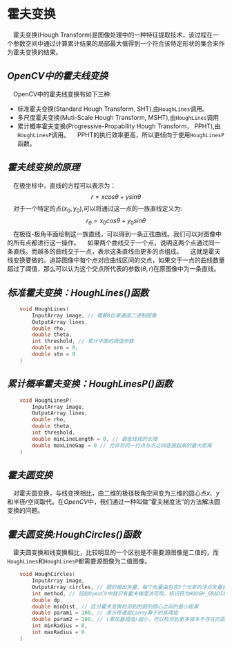 # **霍夫变换**
&ensp;&ensp;霍夫变换(Hough Transform)是图像处理中的一种特征提取技术，该过程在一个参数空间中通过计算累计结果的局部最大值得到一个符合该特定形状的集合来作为霍夫变换的结果。

## ***OpenCV中的霍夫线变换***
&ensp;&ensp;OpenCV中的霍夫线变换有如下三种:
- 标准霍夫变换(Standard Hough Transform, SHT),由``HoughLines``调用。
- 多尺度霍夫变换(Muti-Scale Hough Transform, MSHT),由``HoughLines``调用
- 累计概率霍夫变换(Progressive-Propability Hough Transform， PPHT),由``HoughLinesP``调用。
&ensp;&ensp;PPHT的执行效率更高，所以更倾向于使用``HoughLinesP``函数。

## ***霍夫线变换的原理***
&ensp;&ensp;在极坐标中，直线的方程可以表示为：
$$r=xcos\theta+ysin\theta$$
&ensp;&ensp;对于一个特定的点$(x_{0},y_{0})$,可以将通过这一点的一族直线定义为:
$$r_{\theta}=x_{0}cos\theta+y_{0}sin\theta$$
&ensp;&ensp;在极径-极角平面绘制这一族直线，可以得到一条正弦曲线。我们可以对图像中的所有点都进行这一操作。
&ensp;&ensp;如果两个曲线交于一个点，说明这两个点通过同一条直线。而越多的曲线交于一点，表示这条直线由更多的点组成。
&ensp;&ensp;这就是霍夫线变换要做的。追踪图像中每个点对应曲线区间的交点，如果交于一点的曲线数量超过了阈值，那么可以认为这个交点所代表的参数$(\theta,r)$在原图像中为一条直线。

## ***标准霍夫变换：HoughLines()函数***
```c
    void HoughLines(
        InputArray image, // 需要8位单通道二进制图像
        OutputArray lines,
        double rho,
        double theta,
        int threshold, // 累计平面的阈值参数
        double srn = 0,
        double stn = 0
    )
```

## ***累计概率霍夫变换：HoughLinesP()函数***
```c
    void HoughLinesP(
        InputArray image,
        OutputArray lines,
        double rho,
        double theta,
        int threshold,
        double minLineLength = 0, // 最低线段的长度
        double maxLineGap = 0 // 允许将同一行点与点之间连接起来的最大距离 
    )
```
## ***霍夫圆变换***
&ensp;&ensp;对霍夫圆变换，与线变换相比，由二维的极径极角空间变为三维的圆心点$x$、$y$和半径$r$空间取代。在$OpenCV$中，我们通过一种叫做”霍夫梯度法“的方法解决圆变换的问题。

## ***霍夫圆变换:HoughCircles()函数***
&ensp;&ensp;霍夫圆变换和线变换相比，比较明显的一个区别是不需要源图像是二值的，而``HoughLines``和``HoughLinesP``都需要源图像为二值图像。
```c
    void HoughCircles(
        InputArray image,
        OutputArray circles, // 圆的输出矢量，每个矢量由包含3个元素的浮点矢量表示
        int method, // 目前OpenCV中就只有霍夫梯度法可用，标识符为HOUGH_GRADIENT
        double dp,
        double minDist, // 区分霍夫变换检测到的圆的圆心之间的最小距离
        double param1 = 100, // 表示传递给canny算子的高阈值
        double param2 = 100, // (累加器阈值)越小，可以检测到更多根本不存在的圆，越大，检测到的更接近完美的圆形。
        int minRadius = 0,
        int maxRadius = 0
    )
```
